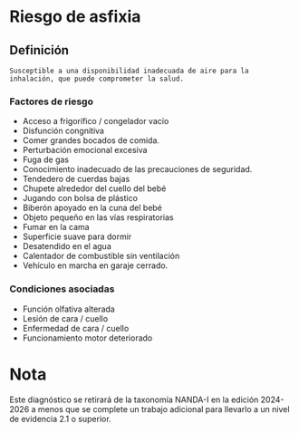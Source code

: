 # Riesgo de asfixia
## Definición
	Susceptible a una disponibilidad inadecuada de aire para la inhalación, que puede comprometer la salud.

### Factores de riesgo
- Acceso a frigorífico /
congelador vacío
- Disfunción congnitiva
- Comer grandes bocados de
comida.
- Perturbación emocional excesiva
- Fuga de gas
- Conocimiento inadecuado de las
precauciones de seguridad.
- Tendedero de cuerdas bajas
- Chupete alrededor del cuello del
bebé
- Jugando con bolsa de plástico
- Biberón apoyado en la cuna del bebé
- Objeto pequeño en las vías respiratorias
- Fumar en la cama
- Superficie suave para dormir
- Desatendido en el agua
- Calentador de combustible sin ventilación
- Vehículo en marcha en garaje cerrado.

### Condiciones asociadas
- Función olfativa alterada 
- Lesión de cara / cuello
- Enfermedad de cara / cuello 
- Funcionamiento motor deteriorado

# Nota
Este diagnóstico se retirará de la taxonomía NANDA-I en la edición 2024-2026 a menos que se complete un
trabajo adicional para llevarlo a un nivel de evidencia 2.1 o superior.
